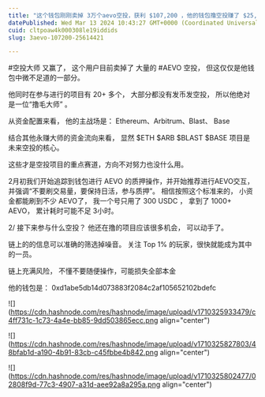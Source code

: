 ```yaml
---
title: "这个钱包刚刚卖掉 3万个aevo空投，获利 $107,200 ，他的钱包撸空投赚了 $25,614,421"
datePublished: Wed Mar 13 2024 10:43:27 GMT+0000 (Coordinated Universal Time)
cuid: cltpoaw4k000308le19iddids
slug: 3aevo-107200-25614421

---
```


#空投大师 又赢了， 这个用户目前卖掉了 大量的 #AEVO 空投， 但这仅仅是他钱包中微不足道的一部分。  

他同时在参与进行的项目有 20+ 多个， 大部分都没有发币发空投， 所以他绝对是一位“撸毛大师” 。  
  
从资金配置来看， 他的主战场是： Ethereum、Arbitrum、Blast、 Base  
  
结合其他永赚大师的资金流向来看， 显然 $ETH $ARB $BLAST $BASE 项目是未来空投的核心。  
  
这些才是空投项目的重点赛道，方向不对努力也没什么用。  
  
  
2月初我们开始追踪到钱包进行 AEVO 的质押操作，并开始推荐进行AEVO交互， 并强调“不要刷交易量，要保持日活，参与质押”。 相信按照这个标准来的， 小资金都能刷到不少 AEVO了， 我一个号只用了 300 USDC ， 拿到了 1000+ AEVO， 累计耗时可能不足 3小时。  
  
  
2/ 接下来参与什么空投？ 他还在撸的项目应该很多机会， 可以动手了。  
  
链上的的信息可以准确的筛选掉噪音。 关注 Top 1% 的玩家，很快就能成为其中的一员。

链上充满风险， 不懂不要随便操作，可能损失全部本金  
  
他的钱包是： 0xd1abe5db14d073883f2084c2af105652102bdefc  

![](https://cdn.hashnode.com/res/hashnode/image/upload/v1710325933479/c4ff731c-1c73-4a4e-bb85-9dd503865ecc.png align="center")

  

![](https://cdn.hashnode.com/res/hashnode/image/upload/v1710325827803/48bfab1d-a190-4b91-83cb-c45fbbe4b842.png align="center")

  
  

![](https://cdn.hashnode.com/res/hashnode/image/upload/v1710325802477/02808f9d-77c3-4907-a31d-aee92a8a295a.png align="center")